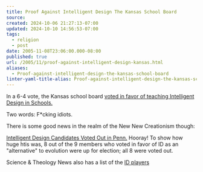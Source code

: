 ```yaml
---
title: Proof Against Intelligent Design The Kansas School Board
source: 
created: 2024-10-06 21:27:13-07:00
updated: 2024-10-10 14:56:53-07:00
tags:
  - religion
  - post
date: 2005-11-08T23:06:00.000-08:00
published: true
url: /2005/11/proof-against-intelligent-design-kansas.html
aliases:
  - Proof-against-intelligent-design-the-kansas-school-board
linter-yaml-title-alias: Proof-against-intelligent-design-the-kansas-school-board
---
```



In a 6-4 vote, the Kansas school board [voted in favor of teaching Intelligent Design in Schools.](http://www.bloomberg.com/apps/news?pid=10000103&sid=aVeLoLOEyMEI&refer=us)  
  
Two words: F\*cking idiots.  
  
There is some good news in the realm of the New New Creationism though:  
  
[Intelligent Design Candidates Voted Out in Penn.](http://www.npr.org/templates/story/story.php?storyId=5006228&ft=1&f=2) Hooray! To show how huge htis was, 8 out of the 9 members who voted in favor of ID as an "alternative" to evolution were up for election; all 8 were voted out.  
  
Science & Theology News also has a list of the [ID players](http://www.stnews.org/guide-2171.htm)